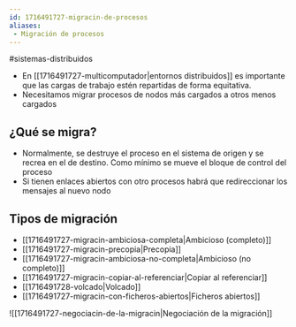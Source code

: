 ```yaml
---
id: 1716491727-migracin-de-procesos
aliases:
 - Migración de procesos
---
```


#sistemas-distribuidos 

- En [[1716491727-multicomputador|entornos distribuidos]] es importante que las cargas de trabajo estén repartidas de forma equitativa.
- Necesitamos migrar procesos de nodos más cargados a otros menos cargados

## ¿Qué se migra?

- Normalmente, se destruye el proceso en el sistema de origen y se recrea en el de destino. Como mínimo se mueve el bloque de control del proceso
- Si tienen enlaces abiertos con otro procesos habrá que redireccionar los mensajes al nuevo nodo

## Tipos de migración

- [[1716491727-migracin-ambiciosa-completa|Ambicioso (completo)]]
- [[1716491727-migracin-precopia|Precopia]]
- [[1716491727-migracin-ambiciosa-no-completa|Ambicioso (no completo)]]
- [[1716491727-migracin-copiar-al-referenciar|Copiar al referenciar]]
- [[1716491728-volcado|Volcado]]
- [[1716491727-migracin-con-ficheros-abiertos|Ficheros abiertos]]


![[1716491727-negociacin-de-la-migracin|Negociación de la migración]]